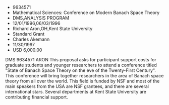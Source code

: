 
* 9634571
* Mathematical Sciences: Conference on Modern Banach Space Theory
* DMS,ANALYSIS PROGRAM
* 12/01/1996,06/03/1996
* Richard Aron,OH,Kent State University
* Standard Grant
* Charles Akemann
* 11/30/1997
* USD 6,000.00

DMS 9634571 ARON This proposal asks for participant support costs for graduate
students and younger researchers to attend a conference titled "State of Banach
Space Theory on the eve of the Twenty-First Century". This conference will bring
together researchers in the area of Banach space theory from all over the world.
This field is funded by NSF and most of the main speakers from the USA are NSF
grantees, and there are several international stars. Several departments at Kent
State University are contributing financial support.
